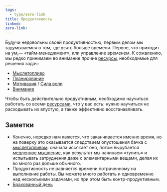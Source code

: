 ```yaml
---
tags:
  - type/zero-link
title: Продуктивность
linked: 
zero-link:
---
```

Будучи недовольны своей продуктивностью, первым делом мы задумываемся о том, где взять больше времени. Первое, что приходит на ум,— «тайм-менеджмент», или управление временем. К сожалению, мы редко принимаем во внимание прочие [ресурсы](Ресурсы%20человека.md), необходимые для решения задач:
- [Мыслетопливо](../../../../knowledge/human/ресурсы/Мыслетопливо.md)
- [Планирование](../../../../knowledge/human/ресурсы/Планирование.md)
- [Мотивация](../../../../knowledge/human/other/Мотивация.md) / [Сила воли](../../../../knowledge/human/ресурсы/Сила%20воли.md)
- [Внимание](../../../../knowledge/human/Внимание%20человека.md)

Чтобы быть действительно продуктивным, необходимо научиться работать со всеми [ресурсами](../../../../knowledge/human/Ресурсы%20человека.md), что у вас есть: нужно научиться не расходывать их впустую, а также эффективно восстанавливать.
## Заметки
- Конечно, нередко нам кажется, что заканчивается именно время, но на поверку это оказывается следствием опустошения бачка с [мыслетопливом](Мыслетопливо.md): сначала иссякает оно, потом вырубается [медленное мышление](Мышление%20по%20Даниэлю%20Канеману.md), как результат мы начинаем «тупить» и испытывать затруднения даже с элементарными вещами, делая их во много раз дольше обычного.
- Продуктивность не равняется времени потраченному на выполнение работы. Вы можете много работать и одновременно над несколькими задачами, но при этом быть контр-продуктивным.
- [Бракованный день](../../productivity/Бракованный%20день.md)